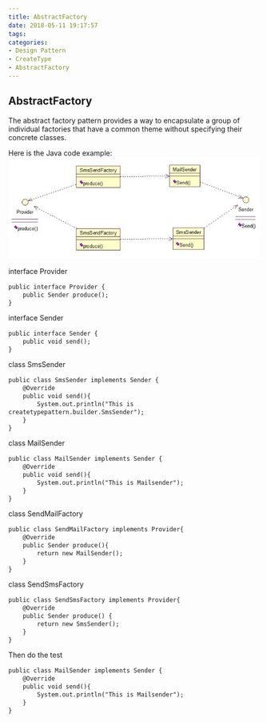 ```yaml
---
title: AbstractFactory
date: 2018-05-11 19:17:57
tags:
categories:
- Design Pattern
- CreateType
- AbstractFactory
---
```

## AbstractFactory
The abstract factory pattern provides a way to encapsulate a group of individual factories that have a common theme without specifying their concrete classes.

Here is the Java code example:
![](DesignPattern-CreateType-AbstractFactory/1.jpg)

interface Provider

	public interface Provider {
	    public Sender produce();
	}


interface Sender

	public interface Sender {
	    public void send();
	}

class SmsSender 

	public class SmsSender implements Sender {
	    @Override
	    public void send(){
	        System.out.println("This is createtypepattern.builder.SmsSender");
	    }
	}

class MailSender

	public class MailSender implements Sender {
	    @Override
	    public void send(){
	        System.out.println("This is Mailsender");
	    }
	}

class SendMailFactory

	public class SendMailFactory implements Provider{
	    @Override
	    public Sender produce(){
	        return new MailSender();
	    }
	}

class SendSmsFactory

	public class SendSmsFactory implements Provider{
	    @Override
	    public Sender produce() {
	        return new SmsSender();
	    }
	}

Then do the test

	public class MailSender implements Sender {
	    @Override
	    public void send(){
	        System.out.println("This is Mailsender");
	    }
	}
